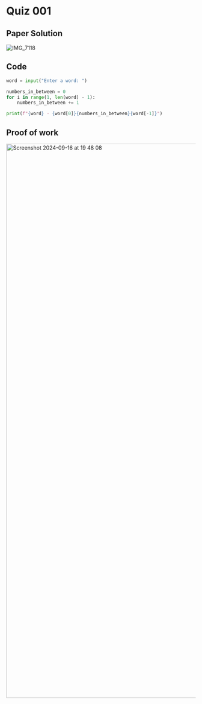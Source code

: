# Quiz 001


## Paper Solution
![IMG_7118](https://github.com/user-attachments/assets/1bc17d7e-cd14-40a5-971f-34b9ea113a3d)

## Code
```.py
word = input("Enter a word: ")

numbers_in_between = 0
for i in range(1, len(word) - 1):
    numbers_in_between += 1

print(f"{word} - {word[0]}{numbers_in_between}{word[-1]}")
```

## Proof of work
<img width="1470" alt="Screenshot 2024-09-16 at 19 48 08" src="https://github.com/user-attachments/assets/bb621488-291b-476b-819d-bded09eb4dd2">
